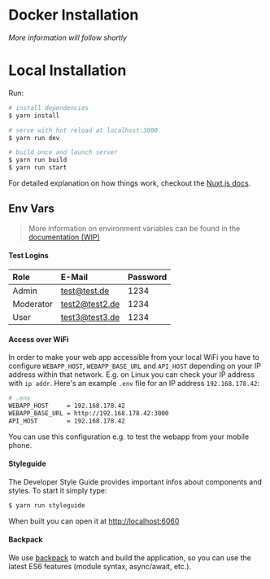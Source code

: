 # Docker Installation


_More information will follow shortly_

# Local Installation

Run:

```bash
# install dependencies
$ yarn install

# serve with hot reload at localhost:3000
$ yarn run dev

# build once and launch server
$ yarn run build
$ yarn run start
```

For detailed explanation on how things work, checkout the [Nuxt.js docs](https://github.com/nuxt/nuxt.js).

## Env Vars

> More information on environment variables can be found in the [documentation \(WIP\)](https://docs.human-connection.org/environments/docker-test-production/docker-configuration.html)

#### Test Logins

| Role | E-Mail | Password |
| :--- | :--- | :--- |
| Admin | test@test.de | 1234 |
| Moderator | test2@test2.de | 1234 |
| User | test3@test3.de | 1234 |

#### Access over WiFi

In order to make your web app accessible from your local WiFi you have to
configure `WEBAPP_HOST`, `WEBAPP_BASE_URL` and `API_HOST` depending on your
IP address within that network. E.g. on Linux you can check your IP address with
`ip addr`. Here's an example `.env` file for an IP address `192.168.178.42`:

```sh
# .env 
WEBAPP_HOST     = 192.168.178.42
WEBAPP_BASE_URL = http://192.168.178.42:3000
API_HOST        = 192.168.178.42
```

You can use this configuration e.g. to test the webapp from your mobile phone.


#### Styleguide

The Developer Style Guide provides important infos about components and styles. To start it simply type:

```bash
$ yarn run styleguide
```

When built you can open it at [http://localhost:6060](http://localhost:6060)

#### Backpack

We use [backpack](https://github.com/palmerhq/backpack) to watch and build the application, so you can use the latest ES6 features \(module syntax, async/await, etc.\).

